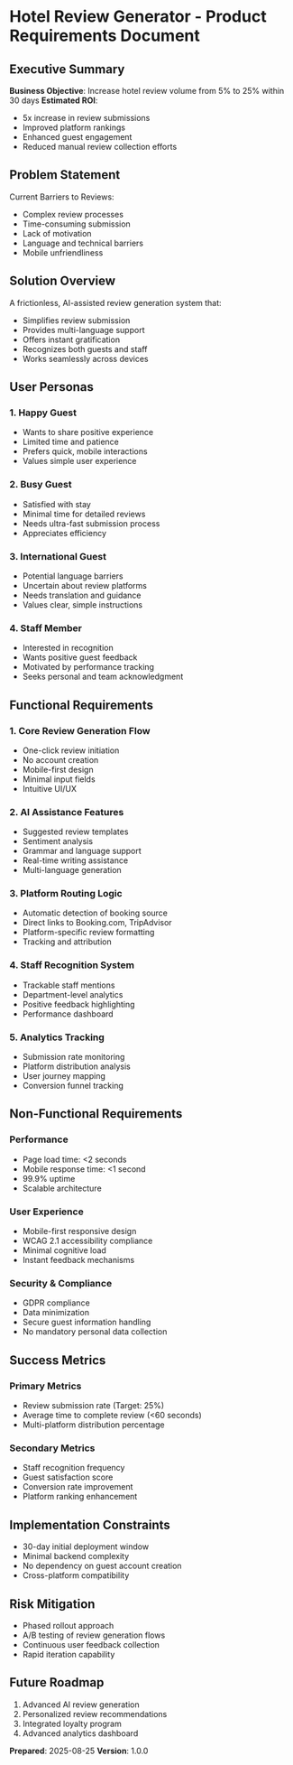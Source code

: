# Hotel Review Generator - Product Requirements Document

## Executive Summary
**Business Objective**: Increase hotel review volume from 5% to 25% within 30 days
**Estimated ROI**: 
- 5x increase in review submissions
- Improved platform rankings
- Enhanced guest engagement
- Reduced manual review collection efforts

## Problem Statement
Current Barriers to Reviews:
- Complex review processes
- Time-consuming submission
- Lack of motivation
- Language and technical barriers
- Mobile unfriendliness

## Solution Overview
A frictionless, AI-assisted review generation system that:
- Simplifies review submission
- Provides multi-language support
- Offers instant gratification
- Recognizes both guests and staff
- Works seamlessly across devices

## User Personas

### 1. Happy Guest
- Wants to share positive experience
- Limited time and patience
- Prefers quick, mobile interactions
- Values simple user experience

### 2. Busy Guest
- Satisfied with stay
- Minimal time for detailed reviews
- Needs ultra-fast submission process
- Appreciates efficiency

### 3. International Guest
- Potential language barriers
- Uncertain about review platforms
- Needs translation and guidance
- Values clear, simple instructions

### 4. Staff Member
- Interested in recognition
- Wants positive guest feedback
- Motivated by performance tracking
- Seeks personal and team acknowledgment

## Functional Requirements

### 1. Core Review Generation Flow
- One-click review initiation
- No account creation
- Mobile-first design
- Minimal input fields
- Intuitive UI/UX

### 2. AI Assistance Features
- Suggested review templates
- Sentiment analysis
- Grammar and language support
- Real-time writing assistance
- Multi-language generation

### 3. Platform Routing Logic
- Automatic detection of booking source
- Direct links to Booking.com, TripAdvisor
- Platform-specific review formatting
- Tracking and attribution

### 4. Staff Recognition System
- Trackable staff mentions
- Department-level analytics
- Positive feedback highlighting
- Performance dashboard

### 5. Analytics Tracking
- Submission rate monitoring
- Platform distribution analysis
- User journey mapping
- Conversion funnel tracking

## Non-Functional Requirements

### Performance
- Page load time: <2 seconds
- Mobile response time: <1 second
- 99.9% uptime
- Scalable architecture

### User Experience
- Mobile-first responsive design
- WCAG 2.1 accessibility compliance
- Minimal cognitive load
- Instant feedback mechanisms

### Security & Compliance
- GDPR compliance
- Data minimization
- Secure guest information handling
- No mandatory personal data collection

## Success Metrics

### Primary Metrics
- Review submission rate (Target: 25%)
- Average time to complete review (<60 seconds)
- Multi-platform distribution percentage

### Secondary Metrics
- Staff recognition frequency
- Guest satisfaction score
- Conversion rate improvement
- Platform ranking enhancement

## Implementation Constraints
- 30-day initial deployment window
- Minimal backend complexity
- No dependency on guest account creation
- Cross-platform compatibility

## Risk Mitigation
- Phased rollout approach
- A/B testing of review generation flows
- Continuous user feedback collection
- Rapid iteration capability

## Future Roadmap
1. Advanced AI review generation
2. Personalized review recommendations
3. Integrated loyalty program
4. Advanced analytics dashboard

**Prepared**: 2025-08-25
**Version**: 1.0.0
